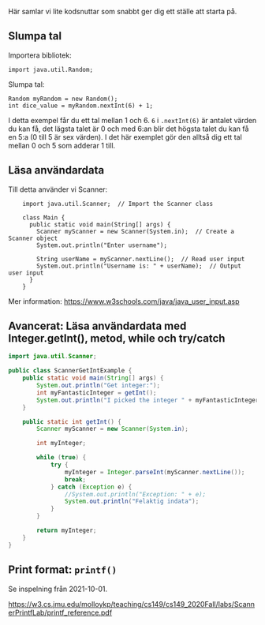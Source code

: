 Här samlar vi lite kodsnuttar som snabbt ger dig ett ställe att starta på.

## Slumpa tal

Importera bibliotek:

    import java.util.Random;

Slumpa tal:

    Random myRandom = new Random();
    int dice_value = myRandom.nextInt(6) + 1;

I detta exempel får du ett tal mellan 1 och 6. `6` i `.nextInt(6)` är antalet värden du kan få, det lägsta talet är 0 och med 6:an blir det högsta talet du kan få en 5:a (0 till 5 är sex värden). I det här exemplet gör den alltså dig ett tal mellan 0 och 5 som adderar 1 till.


## Läsa användardata

Till detta använder vi Scanner:

        import java.util.Scanner;  // Import the Scanner class

        class Main {
          public static void main(String[] args) {
            Scanner myScanner = new Scanner(System.in);  // Create a Scanner object
            System.out.println("Enter username");

            String userName = myScanner.nextLine();  // Read user input
            System.out.println("Username is: " + userName);  // Output user input
          }
        }


Mer information: https://www.w3schools.com/java/java_user_input.asp

## Avancerat: Läsa användardata med Integer.getInt(), metod, while och try/catch

```java
import java.util.Scanner;

public class ScannerGetIntExample {
    public static void main(String[] args) {
        System.out.println("Get integer:");
        int myFantasticInteger = getInt();
        System.out.println("I picked the integer " + myFantasticInteger);
    }

    public static int getInt() {
        Scanner myScanner = new Scanner(System.in);

        int myInteger;

        while (true) {
            try {
                myInteger = Integer.parseInt(myScanner.nextLine());
                break;
            } catch (Exception e) {
                //System.out.println("Exception: " + e);
                System.out.println("Felaktig indata");
            }
        }

        return myInteger;
    }
}
```

## Print format: `printf()`

Se inspelning från 2021-10-01.

https://w3.cs.jmu.edu/molloykp/teaching/cs149/cs149_2020Fall/labs/ScannerPrintfLab/printf_reference.pdf